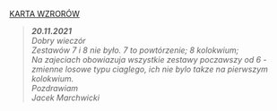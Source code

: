 [KARTA WZRORÓW](https://docs.google.com/document/d/1cLzZdVKxkeudEE58LARKzgH2-x6F6Qq3G7GdMVhQGf8/edit)  
>__*20.11.2021*__ <br>
>*Dobry wieczór* <br>
>*Zestawów 7 i 8 nie było. 7 to powtórzenie; 8 kolokwium;* <br>
>*Na zajeciach obowiazuja wszystkie zestawy poczawszy od 6 - zmienne losowe typu ciaglego, ich nie bylo takze na pierwszym kolokwium.* <br>
>*Pozdrawiam* <br>
>*Jacek Marchwicki* <br>